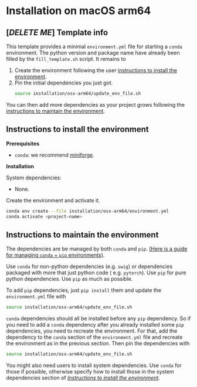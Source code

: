 # Installation on macOS arm64

## [_DELETE ME_] Template info

This template provides a minimal `environment.yml` file for starting a `conda` environment.
The python version and package name have already been filled by the `fill_template.sh` script.
It remains to

1. Create the environment following the
   user [instructions to install the environment](#instructions-to-install-the-environment).
2. Pin the initial dependencies you just got.
    ```bash
    source installation/osx-arm64/update_env_file.sh 
    ```

You can then add more dependencies as your project grows following
the [instructions to maintain the environment](#instructions-to-maintain-the-environment).

## Instructions to install the environment

**Prerequisites**

- `conda`: we recommend [miniforge](https://github.com/conda-forge/miniforge).

**Installation**

System dependencies:

- None.

Create the environment and activate it.

```bash
conda env create --file installation/osx-arm64/environment.yml
conda activate <project-name>
```

## Instructions to maintain the environment

The dependencies are be managed by both `conda`
and `pip`.
[(Here is a guide for managing `conda` + `pip` environments)](https://docs.conda.io/projects/conda/en/latest/user-guide/tasks/manage-environments.html#using-pip-in-an-environment).

Use `conda` for non-python dependencies (e.g. `swig`) or dependencies packaged with more that just python code (
e.g. `pytorch`).
Use `pip` for pure python dependencies.
Use `pip` as much as possible.

To add `pip` dependencies, just `pip install` them and update the `environment.yml` file with

```bash
source installation/osx-arm64/update_env_file.sh
```

`conda` dependencies should all be installed before any `pip` dependency.
So if you need to add a `conda` dependency after you already installed some `pip` dependencies, you need to recreate
the environment.
For that, add the dependency to the `conda` section of the `environment.yml` file and recreate the environment as in the
previous section.
Then pin the dependencies with

```bash
source installation/osx-arm64/update_env_file.sh
```

You might also need users to install system dependencies.
Use `conda` for those if possible, otherwise specify how to install those in the system dependencies section of
[_Instructions to install the environment_](#instructions-to-install-the-environment).